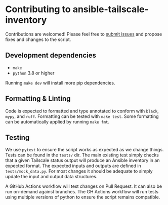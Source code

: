 # Contributing to ansible-tailscale-inventory
Contributions are welcomed! Please feel free to [submit
issues](https://github.com/m4wh6k/ansible-tailscale-inventory/issues) and propose fixes
and changes to the script.

## Development dependencies
- `make`
- `python` 3.8 or higher

Running `make dev` will install more pip dependencies.

## Formatting & Linting
Code is expected to formatted and type annotated to conform with `black`, `mypy`, and
`ruff`. Formatting can be tested with `make test`. Some formatting can be automatically
applied by running `make fmt`.

## Testing
We use `pytest` to ensure the script works as expected as we change things. Tests can be
found in the `tests/` dir. The main existing test simply checks that a given Tailscale
status output will produce an Ansible inventory in an expected format. The expected
inputs and outputs are defined in `tests/mock_data.py`. For most changes it should be
adequate to simply update the input and output data structures.

A GitHub Actions workflow will test changes on Pull Request. It can also be run
on-demand against branches. The GH Actions workflow will run tests using multiple
versions of python to ensure the script remains compatible.
